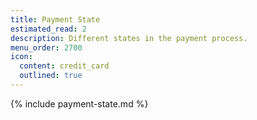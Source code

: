 ```yaml
---
title: Payment State
estimated_read: 2
description: Different states in the payment process.
menu_order: 2700
icon:
  content: credit_card
  outlined: true
---
```


{% include payment-state.md %}
